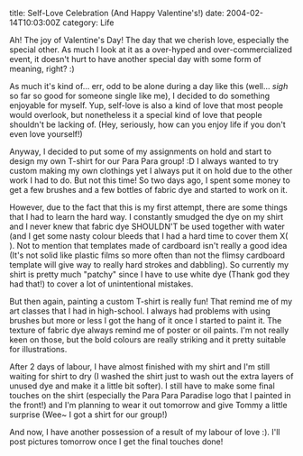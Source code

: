 title: Self-Love Celebration (And Happy Valentine's!)
date: 2004-02-14T10:03:00Z
category: Life

Ah! The joy of Valentine's Day! The day that we cherish love, especially the special other. As much I look at it as a over-hyped and over-commercialized event, it doesn't hurt to have another special day with some form of meaning, right? :)

As much it's kind of… err, odd to be alone during a day like this (well… *sigh* so far so good for someone single like me), I decided to do something enjoyable for myself. Yup, self-love is also a kind of love that most people would overlook, but nonetheless it a special kind of love that people shouldn't be lacking of. (Hey, seriously, how can you enjoy life if you don't even love yourself!)

Anyway, I decided to put some of my assignments on hold and start to design my own T-shirt for our Para Para group! :D I always wanted to try custom making my own clothings yet I always put it on hold due to the other work I had to do. But not this time! So two days ago, I spent some money to get a few brushes and a few bottles of fabric dye and started to work on it.

However, due to the fact that this is my first attempt, there are some things that I had to learn the hard way. I constantly smudged the dye on my shirt and I never knew that fabric dye SHOULDN'T be used together with water (and I get some nasty colour bleeds that I had a hard time to cover them X( ). Not to mention that templates made of cardboard isn't really a good idea (It's not solid like plastic films so more often than not the flimsy cardboard template will give way to really hard strokes and dabbling). So currently my shirt is pretty much "patchy" since I have to use white dye (Thank god they had that!) to cover a lot of unintentional mistakes.

But then again, painting a custom T-shirt is really fun! That remind me of my art classes that I had in high-school. I always had problems with using brushes but more or less I got the hang of it once I started to paint it. The texture of fabric dye always remind me of poster or oil paints. I'm not really keen on those, but the bold colours are really striking and it pretty suitable for illustrations.

After 2 days of labour, I have almost finished with my shirt and I'm still waiting for shirt to dry (I washed the shirt just to wash out the extra layers of unused dye and make it a little bit softer). I still have to make some final touches on the shirt (especially the Para Para Paradise logo that I painted in the front!) and I'm planning to wear it out tomorrow and give Tommy a little surprise (Wee~ I got a shirt for our group!)

And now, I have another possession of a result of my labour of love :). I'll post pictures tomorrow once I get the final touches done!
